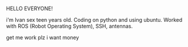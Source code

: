 HELLO EVERYONE!

i'm Ivan sex teen years old. Coding on python and using ubuntu.
Worked with ROS (Robot Operating System), SSH, antennas. 

get me work plz i want money
